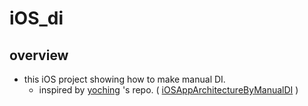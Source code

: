# iOS_di

## overview

- this iOS project showing how to make manual DI.
	- inspired by [yoching](https://github.com/yoching) 's repo. ( [iOSAppArchitectureByManualDI](https://github.com/yoching/iOSAppArchitectureByManualDI) )


<!--## detail

### architecture

- based on [Flux](https://facebook.github.io/flux/) ( because this project used [Reactorkit](https://github.com/ReactorKit/ReactorKit) )
-->
